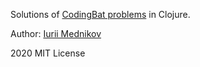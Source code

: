 Solutions of [CodingBat problems](https://codingbat.com/java) in Clojure.

Author: [Iurii Mednikov](https://www.mednikov.tech)

2020 MIT License